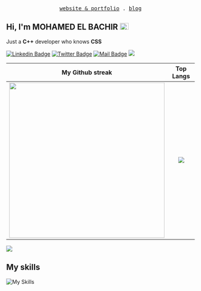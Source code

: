 <p align="center">
  <samp>
        <a href="https://bachdev.vercel.app" target='_blank'>website & portfolio</a> .
    <a href="https://bachdev.vercel.app/blog" target='_blank'>blog</a> 
  </samp>
</p>
<!--<img width=100% src="https://capsule-render.vercel.app/api?type=waving&color=2AA1EA&height=125&section=header"/>-->

<h2 class="flex">Hi, I'm MOHAMED EL BACHIR <img src='https://github.com/yammadev/flag-icons/blob/master/png/CM@2x.png?raw=true' width='23' height='18'></h2>

Just a **C++** developer who knows **CSS**

[![Linkedin Badge](https://img.shields.io/badge/-My%20Linkedin-0e76a8?style=flat&labelColor=0e76a8&logo=linkedin&logoColor=white)](https://www.linkedin.com/in/mohamed-el-bachir)
[![Twitter Badge](https://img.shields.io/badge/-My%20Twitter-1ca0f1?style=flat&labelColor=1ca0f1&logo=x&logoColor=white&link=https://twitter.com/Mohamed_El_BN)](https://twitter.com/Mohamed_El_BN)
[![Mail Badge](https://img.shields.io/badge/-mail-c0392b?style=flat&labelColor=c0392b&logo=gmail&logoColor=white)](mailto:mohamedelbachirboubanganadakou@gmail.com)
[![](https://img.shields.io/github/followers/mohamedelbachir?label=GitHub%20Followers)](https://github.com/mohamedelbachir)
<br />

<!---[![Daniel's github stats](https://github-stats-me.vercel.app/api?username=mohamedelbachir&show_icons=true&theme=radical)](https://github.com/mohamedelbachir/github-readme-stats)-->
|                             My Github streak                                                                        |                                             Top Langs                                                      |
| :----------------------------------------------------------------------------------------------------------------: | :-------------------------------------------------------------------------------------------------------------: |
|<img src="https://streak-stats.demolab.com?user=mohamedelbachir&theme=dark" width="415px"/> | <img src="https://github-readme-stats.vercel.app/api/top-langs/?username=mohamedelbachir&layout=compact&theme=github_dark"/> |

<!--[![Top Langs]()](https://github.com/mohamedelbachir/github-readme-stats)-->
<!--[![GitHub Streak]()](https://github.com/mohamedelbachir/scheduler)-->
[![](https://komarev.com/ghpvc/?username=mohamedelbachir&color=blue&label=Profile%20Views)](https://github.com/mohamedelbachir)

## My skills
![My Skills](https://skillicons.dev/icons?i=cpp,c,js,ts,astro,git,cmake,vite,materialui,markdown,firebase,tailwind,github,react,html,css,jquery,py,vercel,sass,vscode,styledcomponents,nodejs&perline=15)

<!--<img width=100% src="https://capsule-render.vercel.app/api?type=waving&color=2AA1EA&height=125&section=footer"/>-->
<!---
mohamedelbachir/mohamedelbachir is a ✨ special ✨ repository because its `README.md` (this file) appears on your GitHub profile.
You can click the Preview link to take a look at your changes.
--->
